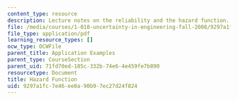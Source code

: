 ```yaml
---
content_type: resource
description: Lecture notes on the reliability and the hazard function.
file: /media/courses/1-010-uncertainty-in-engineering-fall-2008/9297a1fc7e46ee0a90b97ec27d24f824_app_08.pdf
file_type: application/pdf
learning_resource_types: []
ocw_type: OCWFile
parent_title: Application Examples
parent_type: CourseSection
parent_uid: 71fd70ed-185c-332b-74e6-4e459fe7b890
resourcetype: Document
title: Hazard Function
uid: 9297a1fc-7e46-ee0a-90b9-7ec27d24f824
---
```

